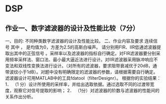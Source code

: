 # DSP
## 作业一、数字滤波器的设计及性能比较（7分）

一、目的: 不同种类数字滤波器的设计及性能比较。
二、作业内容及要求
连续信号 
其中 ， 是均值为0，方差为2.5的高斯白噪声。
请分别用FIR、IIR低通滤波器提取出其中的正弦信号 。采样率以及滤波器的指标自行确定。对FIR滤波器要分别采用频率采样法、窗口法、最小最大逼近法进行设计。对IIR滤波器采用脉冲响应不变法和双线性变换法进行设计。（对所有的滤波器，要求阻带衰减优于20dB，通带波纹小于1dB）。对题中没有明确限定的滤波器的参数，请根据需要自行确定。滤波器设计可用MATLAB中的工具fdatool（filterDesignr）。
根据你的实验结果：
1．	（1 分）设计所使用的采样率，并给出选取依据。通过选取不同的过渡带宽度，观察它对信号提取的影响；
2．	（1分）对滤波器的阶数与滤波器的性能间的关系作出分析。

